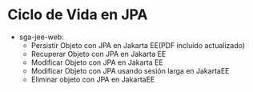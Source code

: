 # Ciclo de Vida en JPA
- sga-jee-web:
	- Persistir Objeto con JPA en Jakarta EE(PDF incluido actualizado)
	- Recuperar Objeto con JPA en Jakarta EE
	- Modificar Objeto con JPA en Jakarta EE
	- Modificar Objeto con JPA usando sesión larga en JakartaEE
	- Eliminar objeto con JPA en JakartaEE

